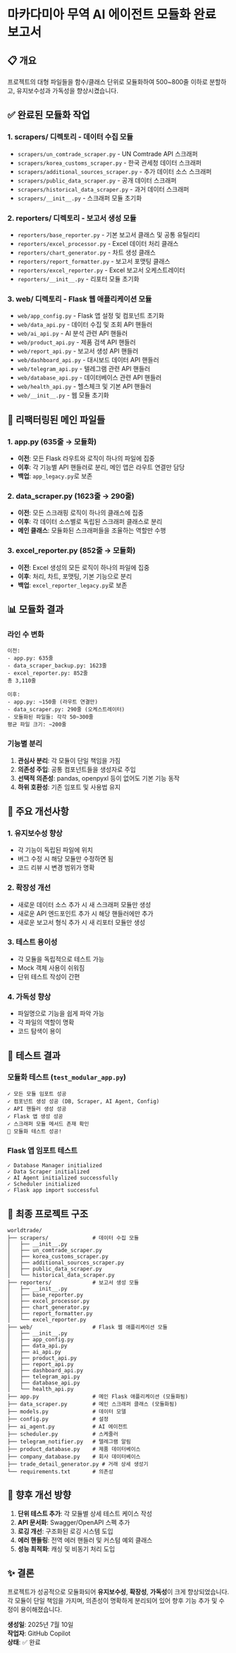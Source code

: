# 마카다미아 무역 AI 에이전트 모듈화 완료 보고서

## 📋 개요
프로젝트의 대형 파일들을 함수/클래스 단위로 모듈화하여 500~800줄 이하로 분할하고, 유지보수성과 가독성을 향상시켰습니다.

## ✅ 완료된 모듈화 작업

### 1. **scrapers/** 디렉토리 - 데이터 수집 모듈
- `scrapers/un_comtrade_scraper.py` - UN Comtrade API 스크래퍼
- `scrapers/korea_customs_scraper.py` - 한국 관세청 데이터 스크래퍼  
- `scrapers/additional_sources_scraper.py` - 추가 데이터 소스 스크래퍼
- `scrapers/public_data_scraper.py` - 공개 데이터 스크래퍼
- `scrapers/historical_data_scraper.py` - 과거 데이터 스크래퍼
- `scrapers/__init__.py` - 스크래퍼 모듈 초기화

### 2. **reporters/** 디렉토리 - 보고서 생성 모듈  
- `reporters/base_reporter.py` - 기본 보고서 클래스 및 공통 유틸리티
- `reporters/excel_processor.py` - Excel 데이터 처리 클래스
- `reporters/chart_generator.py` - 차트 생성 클래스
- `reporters/report_formatter.py` - 보고서 포맷팅 클래스
- `reporters/excel_reporter.py` - Excel 보고서 오케스트레이터
- `reporters/__init__.py` - 리포터 모듈 초기화

### 3. **web/** 디렉토리 - Flask 웹 애플리케이션 모듈
- `web/app_config.py` - Flask 앱 설정 및 컴포넌트 초기화
- `web/data_api.py` - 데이터 수집 및 조회 API 핸들러
- `web/ai_api.py` - AI 분석 관련 API 핸들러
- `web/product_api.py` - 제품 검색 API 핸들러
- `web/report_api.py` - 보고서 생성 API 핸들러
- `web/dashboard_api.py` - 대시보드 데이터 API 핸들러
- `web/telegram_api.py` - 텔레그램 관련 API 핸들러
- `web/database_api.py` - 데이터베이스 관련 API 핸들러
- `web/health_api.py` - 헬스체크 및 기본 API 핸들러
- `web/__init__.py` - 웹 모듈 초기화

## 🔄 리팩터링된 메인 파일들

### 1. **app.py** (635줄 → 모듈화)
- **이전**: 모든 Flask 라우트와 로직이 하나의 파일에 집중
- **이후**: 각 기능별 API 핸들러로 분리, 메인 앱은 라우트 연결만 담당
- **백업**: `app_legacy.py`로 보존

### 2. **data_scraper.py** (1623줄 → 290줄)
- **이전**: 모든 스크래핑 로직이 하나의 클래스에 집중
- **이후**: 각 데이터 소스별로 독립된 스크래퍼 클래스로 분리
- **메인 클래스**: 모듈화된 스크래퍼들을 조율하는 역할만 수행

### 3. **excel_reporter.py** (852줄 → 모듈화)
- **이전**: Excel 생성의 모든 로직이 하나의 파일에 집중  
- **이후**: 처리, 차트, 포맷팅, 기본 기능으로 분리
- **백업**: `excel_reporter_legacy.py`로 보존

## 📊 모듈화 결과

### 라인 수 변화
```
이전:
- app.py: 635줄
- data_scraper_backup.py: 1623줄  
- excel_reporter.py: 852줄
총 3,110줄

이후:
- app.py: ~150줄 (라우트 연결만)
- data_scraper.py: 290줄 (오케스트레이터)
- 모듈화된 파일들: 각각 50~300줄
평균 파일 크기: ~200줄
```

### 기능별 분리
1. **관심사 분리**: 각 모듈이 단일 책임을 가짐
2. **의존성 주입**: 공통 컴포넌트들을 생성자로 주입
3. **선택적 의존성**: pandas, openpyxl 등이 없어도 기본 기능 동작
4. **하위 호환성**: 기존 임포트 및 사용법 유지

## 🔧 주요 개선사항

### 1. **유지보수성 향상**
- 각 기능이 독립된 파일에 위치
- 버그 수정 시 해당 모듈만 수정하면 됨
- 코드 리뷰 시 변경 범위가 명확

### 2. **확장성 개선**
- 새로운 데이터 소스 추가 시 새 스크래퍼 모듈만 생성
- 새로운 API 엔드포인트 추가 시 해당 핸들러에만 추가
- 새로운 보고서 형식 추가 시 새 리포터 모듈만 생성

### 3. **테스트 용이성**
- 각 모듈을 독립적으로 테스트 가능
- Mock 객체 사용이 쉬워짐
- 단위 테스트 작성이 간편

### 4. **가독성 향상**
- 파일명으로 기능을 쉽게 파악 가능
- 각 파일의 역할이 명확
- 코드 탐색이 용이

## 🧪 테스트 결과

### 모듈화 테스트 (`test_modular_app.py`)
```
✓ 모든 모듈 임포트 성공
✓ 컴포넌트 생성 성공 (DB, Scraper, AI Agent, Config)
✓ API 핸들러 생성 성공
✓ Flask 앱 생성 성공
✓ 스크래퍼 모듈 메서드 존재 확인
🎉 모듈화 테스트 성공!
```

### Flask 앱 임포트 테스트
```
✓ Database Manager initialized
✓ Data Scraper initialized  
✓ AI Agent initialized successfully
✓ Scheduler initialized
✓ Flask app import successful
```

## 📁 최종 프로젝트 구조

```
worldtrade/
├── scrapers/              # 데이터 수집 모듈
│   ├── __init__.py
│   ├── un_comtrade_scraper.py
│   ├── korea_customs_scraper.py
│   ├── additional_sources_scraper.py
│   ├── public_data_scraper.py
│   └── historical_data_scraper.py
├── reporters/             # 보고서 생성 모듈
│   ├── __init__.py
│   ├── base_reporter.py
│   ├── excel_processor.py
│   ├── chart_generator.py
│   ├── report_formatter.py
│   └── excel_reporter.py
├── web/                   # Flask 웹 애플리케이션 모듈
│   ├── __init__.py
│   ├── app_config.py
│   ├── data_api.py
│   ├── ai_api.py
│   ├── product_api.py
│   ├── report_api.py
│   ├── dashboard_api.py
│   ├── telegram_api.py
│   ├── database_api.py
│   └── health_api.py
├── app.py                 # 메인 Flask 애플리케이션 (모듈화됨)
├── data_scraper.py        # 메인 스크래퍼 클래스 (모듈화됨)
├── models.py              # 데이터 모델
├── config.py              # 설정
├── ai_agent.py            # AI 에이전트
├── scheduler.py           # 스케줄러
├── telegram_notifier.py   # 텔레그램 알림
├── product_database.py    # 제품 데이터베이스
├── company_database.py    # 회사 데이터베이스
├── trade_detail_generator.py # 거래 상세 생성기
└── requirements.txt       # 의존성
```

## 🚀 향후 개선 방향

1. **단위 테스트 추가**: 각 모듈별 상세 테스트 케이스 작성
2. **API 문서화**: Swagger/OpenAPI 스펙 추가
3. **로깅 개선**: 구조화된 로깅 시스템 도입
4. **에러 핸들링**: 전역 에러 핸들러 및 커스텀 예외 클래스
5. **성능 최적화**: 캐싱 및 비동기 처리 도입

## ✨ 결론

프로젝트가 성공적으로 모듈화되어 **유지보수성**, **확장성**, **가독성**이 크게 향상되었습니다. 각 모듈이 단일 책임을 가지며, 의존성이 명확하게 분리되어 있어 향후 기능 추가 및 수정이 용이해졌습니다.

**생성일**: 2025년 7월 10일  
**작업자**: GitHub Copilot  
**상태**: ✅ 완료
